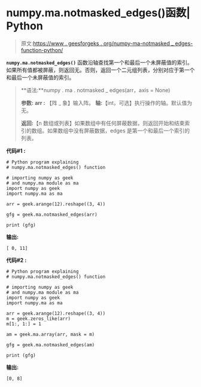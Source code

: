 # numpy.ma.notmasked_edges()函数| Python

> 原文:[https://www . geesforgeks . org/numpy-ma-notmasked _ edges-function-python/](https://www.geeksforgeeks.org/numpy-ma-notmasked_edges-function-python/)

**`numpy.ma.notmasked_edges()`** 函数沿轴查找第一个和最后一个未屏蔽值的索引。
如果所有值都被屏蔽，则返回无。否则，返回一个二元组列表，分别对应于第一个和最后一个未屏蔽值的索引。

> **语法:**numpy . ma . notmasked _ edges(arr，axis = None)
> 
> **参数:**
> **arr :** 【阵 _ 象】输入阵。
> **轴:**【int，可选】执行操作的轴。默认值为无。
> 
> **返回:**【n 数组或列表】如果数组中有任何屏蔽数据，则返回开始和结束索引的数组。如果数组中没有屏蔽数据，edges 是第一个和最后一个索引的列表。

**代码#1 :**

```
# Python program explaining
# numpy.ma.notmasked_edges() function

# importing numpy as geek  
# and numpy.ma module as ma 
import numpy as geek 
import numpy.ma as ma 

arr = geek.arange(12).reshape((3, 4))

gfg = geek.ma.notmasked_edges(arr)

print (gfg)
```

**输出:**

```
[ 0, 11]

```

**代码#2 :**

```
# Python program explaining
# numpy.ma.notmasked_edges() function

# importing numpy as geek  
# and numpy.ma module as ma 
import numpy as geek 
import numpy.ma as ma 

arr = geek.arange(12).reshape((3, 4))
m = geek.zeros_like(arr)
m[1:, 1:] = 1

am = geek.ma.array(arr, mask = m)

gfg = geek.ma.notmasked_edges(am)

print (gfg)
```

**输出:**

```
[0, 8]

```